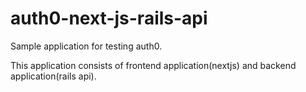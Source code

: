 # auth0-next-js-rails-api

Sample application for testing auth0.

This application consists of frontend application(nextjs) and backend application(rails api).
